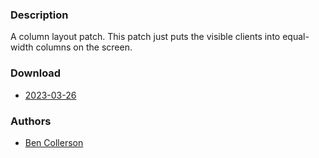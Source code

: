 ### Description
A column layout patch. This patch just puts the visible clients into equal-width columns on the screen.

### Download
- [2023-03-26](https://github.com/djpohly/dwl/compare/main...bencollerson:dwl:72fde16.patch)

### Authors
- [Ben Collerson](https://github.com/bencollerson)